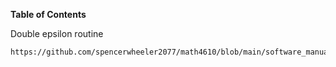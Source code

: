 **Table of Contents**

Double epsilon routine

    https://github.com/spencerwheeler2077/math4610/blob/main/software_manual/softwareman_epsilon.md
    